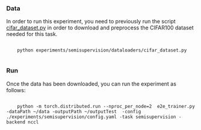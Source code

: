 ### Data

In order to run this experiment, you need to previously run the script [cifar_dataset.py](dataloaders/cifar_dataset.py) in order to download and preprocess the CIFAR100 dataset needed for this task. 

```code

    python experiments/semisupervision/dataloaders/cifar_dataset.py
    
```
### Run

Once the data has been downloaded, you can run the experiment as follows:

```code

    python -m torch.distributed.run --nproc_per_node=2  e2e_trainer.py -dataPath ~/data -outputPath ~/outputTest  -config ./experiments/semisupervision/config.yaml -task semisupervision -backend nccl
    
```
